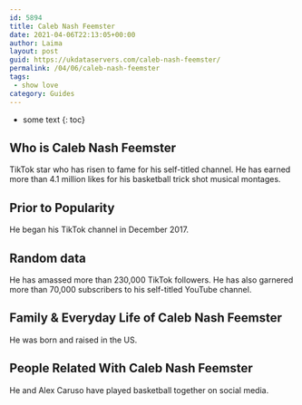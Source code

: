 ```yaml
---
id: 5894
title: Caleb Nash Feemster
date: 2021-04-06T22:13:05+00:00
author: Laima
layout: post
guid: https://ukdataservers.com/caleb-nash-feemster/
permalink: /04/06/caleb-nash-feemster
tags:
 - show love
category: Guides
---
```


* some text
{: toc}


## Who is Caleb Nash Feemster
                  
                  
                  
TikTok star who has risen to fame for his self-titled channel. He has earned more than 4.1 million likes for his basketball trick shot musical montages.
                  
              
            
              
            
                
                
                
## Prior to Popularity
                  
                  
                  
He began his TikTok channel in December 2017.
                  
              
            
              
            
                
                
                
## Random data
                  
                  
                  
He has amassed more than 230,000 TikTok followers. He has also garnered more than 70,000 subscribers to his self-titled YouTube channel. 
                  
              
            
              
            
                
                
                
## Family & Everyday Life of Caleb Nash Feemster
                  
                  
                  
He was born and raised in the US.
                  
              
            
              
            
                
                
                
## People Related With Caleb Nash Feemster
                  
                  
                  
He and Alex Caruso have played basketball together on social media.
                  
              
            
              
            
                
              
            
              
              
            
            
              
            
          
          
          